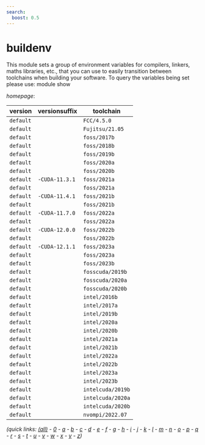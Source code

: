```yaml
---
search:
  boost: 0.5
---
```

# buildenv

This module sets a group of environment variables for compilers, linkers, maths libraries, etc., that  you can use to easily transition between toolchains when building your software. To query the variables being set  please use: module show <this module name>

*homepage*: <None>

version | versionsuffix | toolchain
--------|---------------|----------
``default`` |  | ``FCC/4.5.0``
``default`` |  | ``Fujitsu/21.05``
``default`` |  | ``foss/2017b``
``default`` |  | ``foss/2018b``
``default`` |  | ``foss/2019b``
``default`` |  | ``foss/2020a``
``default`` |  | ``foss/2020b``
``default`` | ``-CUDA-11.3.1`` | ``foss/2021a``
``default`` |  | ``foss/2021a``
``default`` | ``-CUDA-11.4.1`` | ``foss/2021b``
``default`` |  | ``foss/2021b``
``default`` | ``-CUDA-11.7.0`` | ``foss/2022a``
``default`` |  | ``foss/2022a``
``default`` | ``-CUDA-12.0.0`` | ``foss/2022b``
``default`` |  | ``foss/2022b``
``default`` | ``-CUDA-12.1.1`` | ``foss/2023a``
``default`` |  | ``foss/2023a``
``default`` |  | ``foss/2023b``
``default`` |  | ``fosscuda/2019b``
``default`` |  | ``fosscuda/2020a``
``default`` |  | ``fosscuda/2020b``
``default`` |  | ``intel/2016b``
``default`` |  | ``intel/2017a``
``default`` |  | ``intel/2019b``
``default`` |  | ``intel/2020a``
``default`` |  | ``intel/2020b``
``default`` |  | ``intel/2021a``
``default`` |  | ``intel/2021b``
``default`` |  | ``intel/2022a``
``default`` |  | ``intel/2022b``
``default`` |  | ``intel/2023a``
``default`` |  | ``intel/2023b``
``default`` |  | ``intelcuda/2019b``
``default`` |  | ``intelcuda/2020a``
``default`` |  | ``intelcuda/2020b``
``default`` |  | ``nvompi/2022.07``


*(quick links: [(all)](../index.md) - [0](../0/index.md) - [a](../a/index.md) - [b](../b/index.md) - [c](../c/index.md) - [d](../d/index.md) - [e](../e/index.md) - [f](../f/index.md) - [g](../g/index.md) - [h](../h/index.md) - [i](../i/index.md) - [j](../j/index.md) - [k](../k/index.md) - [l](../l/index.md) - [m](../m/index.md) - [n](../n/index.md) - [o](../o/index.md) - [p](../p/index.md) - [q](../q/index.md) - [r](../r/index.md) - [s](../s/index.md) - [t](../t/index.md) - [u](../u/index.md) - [v](../v/index.md) - [w](../w/index.md) - [x](../x/index.md) - [y](../y/index.md) - [z](../z/index.md))*

